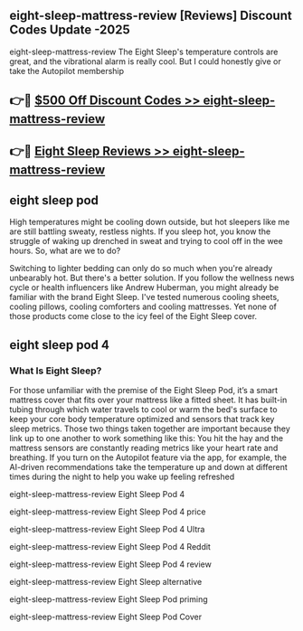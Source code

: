 ## eight-sleep-mattress-review [Reviews​] Discount Codes Update -2025

eight-sleep-mattress-review The Eight Sleep's temperature controls are great, and the vibrational alarm is really cool. But I could honestly give or take the Autopilot membership

## 👉🔴 [$500 Off Discount Codes >> eight-sleep-mattress-review](http://download.freeplayer.one?title=eight-sleep-mattress-review&ref=18-ES)

## 👉🔴 [Eight Sleep Reviews >> eight-sleep-mattress-review](http://download.freeplayer.one?title=eight-sleep-mattress-review&ref=18-ES)

## eight sleep pod

High temperatures might be cooling down outside, but hot sleepers like me are still battling sweaty, restless nights. If you sleep hot, you know the struggle of waking up drenched in sweat and trying to cool off in the wee hours. So, what are we to do?

Switching to lighter bedding can only do so much when you're already unbearably hot. But there's a better solution. If you follow the wellness news cycle or health influencers like Andrew Huberman, you might already be familiar with the brand Eight Sleep. I've tested numerous cooling sheets, cooling pillows, cooling comforters and cooling mattresses. Yet none of those products come close to the icy feel of the Eight Sleep cover.

## eight sleep pod 4

### What Is Eight Sleep?

For those unfamiliar with the premise of the Eight Sleep Pod, it’s a smart mattress cover that fits over your mattress like a fitted sheet. It has built-in tubing through which water travels to cool or warm the bed's surface to keep your core body temperature optimized and sensors that track key sleep metrics. Those two things taken together are important because they link up to one another to work something like this: You hit the hay and the mattress sensors are constantly reading metrics like your heart rate and breathing. If you turn on the Autopilot feature via the app, for example, the AI-driven recommendations take the temperature up and down at different times during the night to help you wake up feeling refreshed

eight-sleep-mattress-review Eight Sleep Pod 4

eight-sleep-mattress-review Eight Sleep Pod 4 price

eight-sleep-mattress-review Eight Sleep Pod 4 Ultra

eight-sleep-mattress-review Eight Sleep Pod 4 Reddit

eight-sleep-mattress-review Eight Sleep Pod 4 review

eight-sleep-mattress-review Eight Sleep alternative

eight-sleep-mattress-review Eight Sleep Pod priming

eight-sleep-mattress-review Eight Sleep Pod Cover